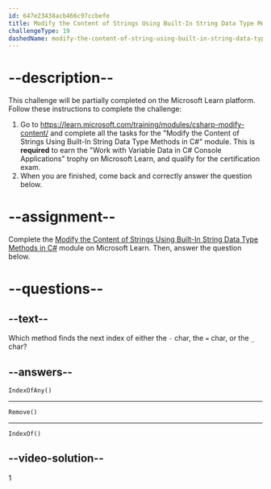 ```yaml
---
id: 647e23438acb466c97ccbefe
title: Modify the Content of Strings Using Built-In String Data Type Methods in C#
challengeType: 19
dashedName: modify-the-content-of-string-using-built-in-string-data-type-methods-in-c-sharp
---
```


# --description--

This challenge will be partially completed on the Microsoft Learn platform. Follow these instructions to complete the challenge:

1. Go to <a href="https://learn.microsoft.com/training/modules/csharp-modify-content/" target="_blank" rel="noreferrer">https://learn.microsoft.com/training/modules/csharp-modify-content/</a> and complete all the tasks for the "Modify the Content of Strings Using Built-In String Data Type Methods in C#" module. This is **required** to earn the "Work with Variable Data in C# Console Applications" trophy on Microsoft Learn, and qualify for the certification exam.
1. When you are finished, come back and correctly answer the question below.

# --assignment--

Complete the <a href="https://learn.microsoft.com/training/modules/csharp-modify-content/" target="_blank" rel="noreferrer">Modify the Content of Strings Using Built-In String Data Type Methods in C#</a> module on Microsoft Learn. Then, answer the question below.

# --questions--

## --text--

Which method finds the next index of either the `-` char, the `=` char, or the `_` char?

## --answers--

`IndexOfAny()`

---

`Remove()`

---

`IndexOf()`

## --video-solution--

1

